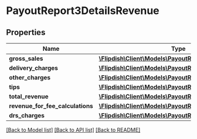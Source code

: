 # PayoutReport3DetailsRevenue

## Properties
Name | Type | Description | Notes
------------ | ------------- | ------------- | -------------
**gross_sales** | [**\Flipdish\\Client\Models\PayoutReport3DetailsSalesLine**](PayoutReport3DetailsSalesLine.md) |  | [optional] 
**delivery_charges** | [**\Flipdish\\Client\Models\PayoutReport3DetailsSalesLine**](PayoutReport3DetailsSalesLine.md) |  | [optional] 
**other_charges** | [**\Flipdish\\Client\Models\PayoutReport3DetailsSalesLine**](PayoutReport3DetailsSalesLine.md) |  | [optional] 
**tips** | [**\Flipdish\\Client\Models\PayoutReport3DetailsSalesLine**](PayoutReport3DetailsSalesLine.md) |  | [optional] 
**total_revenue** | [**\Flipdish\\Client\Models\PayoutReport3DetailsSalesLine**](PayoutReport3DetailsSalesLine.md) |  | [optional] 
**revenue_for_fee_calculations** | [**\Flipdish\\Client\Models\PayoutReport3DetailsSalesLine**](PayoutReport3DetailsSalesLine.md) |  | [optional] 
**drs_charges** | [**\Flipdish\\Client\Models\PayoutReport3DetailsSalesLine**](PayoutReport3DetailsSalesLine.md) |  | [optional] 

[[Back to Model list]](../README.md#documentation-for-models) [[Back to API list]](../README.md#documentation-for-api-endpoints) [[Back to README]](../README.md)


